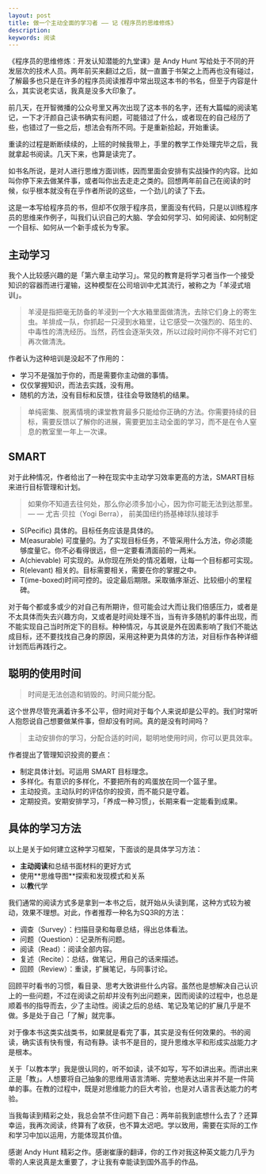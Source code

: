 ```yaml
---
layout: post
title: 做一个主动全面的学习者 —— 记《程序员的思维修炼》
description:
keywords: 阅读
---
```

《程序员的思维修炼：开发认知潜能的九堂课》是 Andy Hunt 写给处于不同的开发层次的技术人员。两年前买来翻过之后，就一直置于书架之上而再也没有碰过，了解最多也只是在许多的程序员阅读推荐中常出现这本书的书名，但至于内容是什么，其实说老实话，我真是没多大印象了。

前几天，在开智微播的公众号里又再次出现了这本书的名字，还有大篇幅的阅读笔记，一下才汗颜自己读书确实有问题，可能错过了什么，或者现在的自己经历了些，也错过了一些之后，想法会有所不同。于是重新拾起，开始重读。

重读的过程是断断续续的，上班的时候我带上，手里的教学工作处理完毕之后，我就拿起书阅读。几天下来，也算是读完了。

如书名所说，是对人进行思维方面训练，因而里面会安排有实战操作的内容。比如叫你停下来去做某件事，或者叫你出去走走之类的。回想两年前自己在阅读的时候，似乎根本就没有在乎作者所说的这些，一个劲儿的读了下去。

这是一本写给程序员的书，但却不仅限于程序员，里面没有代码，只是以训练程序员的思维来作例子，叫我们认识自己的大脑、学会如何学习、如何阅读、如何制定一个目标、如何从一个新手成长为专家。

## 主动学习
我个人比较感兴趣的是「第六章主动学习」。常见的教育是将学习者当作一个接受知识的容器而进行灌输，这种模型在公司培训中尤其流行，被称之为「羊浸式培训」。

> 羊浸是指把毫无防备的羊浸到一个大水箱里面做清洗，去除它们身上的寄生虫。羊排成一队，你抓起一只浸到水箱里，让它感受一次强烈的、陌生的、中毒性的清洗经历。当然，药性会逐渐失效，所以过段时间你不得不对它们再次做清洗。

作者认为这种培训是没起不了作用的：
- 学习不是强加于你的，而是需要你主动做的事情。
- 仅仅掌握知识，而法去实践，没有用。
- 随机的方法，没有目标和反馈，往往会导致随机的结果。

> 单纯密集、脱离情境的课堂教育最多只能给你正确的方法。你需要持续的目标，需要反馈以了解你的进展，需要更加主动全面的学习，而不是在令人窒息的教室里一年上一次课。

## SMART
对于此种情况，作者给出了一种在现实中主动学习效率更高的方法，SMART目标来进行目标管理和计划。

> 如果你不知道去往何处，那么你必须多加小心，因为你可能无法到达那里。
> — — 尤吉‧贝拉（Yogi Berra）， 前美国纽约扬基棒球队接球手

- S(Pecific) 具体的。目标任务应该是具体的。
- M(easurable) 可度量的。为了实现目标任务，不管采用什么方法，你必须能够度量它。你不必看得很远，但一定要看清面前的一两米。
- A(chievable) 可实现的。从你现在所处的情况着眼，让每一个目标都可实现。
- R(elevant) 相关的。目标需要相关，需要在你的掌握之中。
- T(ime-boxed)​​ 时间可控的。设定最后期限。采取循序渐近、比较细小的里程碑。

对于每个都或多或少的对自己有所期许，但可能会过大而让我们倍感压力，或者是不太具体而失去兴趣方向，又或者是时间处理不当，当有许多随机的事件出现，而不能实现自己当时所定下的目标。种种情况，与其说是外在因素影响了我们不能达成目标，还不要找找自己身的原因，采用这种更为具体的方法，对目标作各种详细计划而后再践行之。

## 聪明的使用时间

> 时间是无法创造和销毁的。时间只能分配。

这个世界尽管充满着许多不公平，但时间对于每个人来说却是公平的。我们时常听人抱怨说自己想要做某件事，但却没有时间。真的是没有时间吗？

> 主动安排你的学习，分配合适的时间，聪明地使用时间，你可以更具效率。

作者提出了管理知识投资的要点：

- 制定具体计划。可运用 SMART 目标理念。
- 多样化。有意识的多样化，不要把所有的鸡蛋放在同一个篮子里。
- 主动投资。主动队时的评估你的投资，而不能只是守着。
- 定期投资。安期安排学习，「养成一种习惯」，长期来看一定能看到成果。

## 具体的学习方法
以上是关于如何建立这种学习框架，下面谈的是具体学习方法：

- **主动阅读**和总结书面材料的更好方式
- 使用**思维导图​**探索和发现模式和关系
- 以**教**代学

我们通常的阅读方式多是拿到一本书之后，就开始从头读到尾，这种方式较为被动，效果不理想。对此，作者推荐一种名为SQ3R的方法：

- 调查（Survey）：扫描目录和每章总结，得出总体看法。
- 问题（Question）：记录所有问题。
- 阅读（Read）：阅读全部内容。
- 复述（Recite）：总结，做笔记，用自己的话来描述。
- 回顾（Review）：重读，扩展笔记，与同事讨论。

回顾平时看书的习惯，看目录、思考大致讲些什么内容。虽然也是想解决自己认识上的一些问题，不过在阅读之前却并没有列出问题来，因而阅读的过程中，也总是顺着书的指导而去，少了主动性。阅读之后的总结、笔记及笔记的扩展几乎是不做。多是处于自己「了解」就完事。

对于像本书这类实战类书，如果就是看完了事，其实是没有任何效果的。书的阅读，确实该有快有慢，有动有静。读书不是目的，提升思维水平和形成实战能力才是根本。

关于「以教本学」我是很认同的，听不如读，读不如写，写不如讲出来。而讲出来正是「教」。人想要将自己抽象的思维用语言清晰、完整地表达出来并不是一件简单的事。在教的过程中，既是对思维能力的巨大考验，也是对人语言表达能力的考验。

当我每读到精彩之处，我总会禁不住问题下自己：两年前我到底想什么去了？还算幸运，我再次阅读，终算有了收获，也不算太迟吧。学以致用，需要在实际的工作和学习中加以运用，方能体现其价值。

感谢 Andy Hunt 精彩之作。感谢崔康的翻译，你的工作​​​​​对我这种英文能力几乎为零的人来说真是太重要了，才让我有幸能读到国外高手的作品。



​​​
